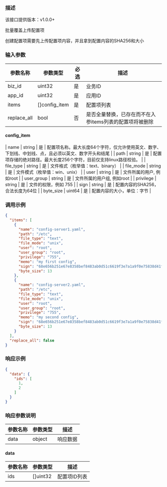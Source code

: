 ### 描述
该接口提供版本：v1.0.0+

批量覆盖上传配置项

创建配置项需要先上传配置项内容，并且拿到配置内容的SHA256和大小

### 输入参数
| 参数名称     | 参数类型          | 必选  | 描述                             |
| ------------ |---------------|-----|--------------------------------|
| biz_id         | uint32        | 是   | 业务ID                           |
| app_id         | uint32        | 是   | 应用ID                           |
| items         | []config_item | 是   | 配置项列表                          |
| replace_all         | bool          | 否   | 是否全量替换，已存在而不在入参items列表的配置项将被删除 |

#### config_item
| name         | string       | 是     | 配置项名称。最大长度64个字符，仅允许使用英文、数字、下划线、中划线、点，且必须以英文、数字开头和结尾    |
| path         | string       | 是     | 配置项存储的绝对路径。最大长度256个字符，目前仅支持linux路径校验。    |
| file_type         | string       | 是     | 文件格式（枚举值：text、binary）    |
| file_mode         | string       | 是     | 文件模式（枚举值：win、unix）     |
| user         | string       | 是     | 文件所属的用户, 例如root    |
| user_group         | string       | 是     | 文件所属的用户组, 例如root     |
| privilege         | string       | 是     | 文件的权限，例如 755     |
| sign         | string       | 是     | 配置内容的SHA256，合法长度为64位     |
| byte_size         | uint64       | 是     | 配置内容的大小，单位：字节     |

### 调用示例
```json
{
  "items": [
    {
      "name": "config-server1.yaml",
      "path": "/etc",
      "file_type": "text",
      "file_mode": "unix",
      "user": "root",
      "user_group": "root",
      "privilege": "755",
      "memo": "my first config",
      "sign": "68e656b251e67e8358bef8483ab0d51c6619f3e7a1a9f0e75838d41ff368f728",
      "byte_size": 13
    },
    {
      "name": "config-server2.yaml",
      "path": "/etc",
      "file_type": "text",
      "file_mode": "unix",
      "user": "root",
      "user_group": "root",
      "privilege": "755",
      "memo": "my second config",
      "sign": "68e656b251e67e8358bef8483ab0d51c6619f3e7a1a9f0e75838d41ff368f728",
      "byte_size": 13
    }
  ],
  "replace_all": false
}
```

### 响应示例
```json
{
  "data": {
    "ids": [
      1,
      2
    ]
  }
}
```

### 响应参数说明
| 参数名称     | 参数类型   | 描述                           |
| ------------ | ---------- | ------------------------------ |
|       data       |      object      |            响应数据                  |

#### data
| 参数名称 | 参数类型     | 描述      |
|------|----------|---------|
| ids  | []uint32 | 配置项ID列表 |
